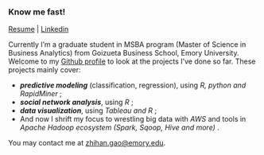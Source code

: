 

### Know me fast! 

[Resume](https://zihg.github.io/Gao-Zhihan%20(Kay).pdf)  |  [Linkedin](https://www.linkedin.com/in/zhihangao)

Currently I’m a graduate student in MSBA program (Master of Science in Business Analytics) from Goizueta Business School, Emory University. Welcome to my [Github profile](https://github.com/ZiHG) to look at the projects I’ve done so far. These projects mainly cover: 

+ ***predictive modeling*** (classification, regression), using <span style="color:charcoal">*R, python and RapidMiner* </span>; 
+ ***social network analysis***, using <span style="color:charcoal">*R* </span>; 
+ ***data visualization***, using <span style="color:charcoal">*Tableau and R* </span>;
+ And now I shrift my focus to wrestling big data with <span style="color:charcoal">*AWS* </span> and tools in <span style="color:charcoal">*Apache Hadoop ecosystem (Spark, Sqoop, Hive and more)* </span>. 


You may contact me at zhihan.gao@emory.edu.






